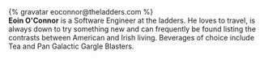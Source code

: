 <div class="profile-container">
  <div class="profile-thumb">
    {% gravatar eoconnor@theladders.com %}
  </div>
  <div class="profile-content">
    <strong>Eoin O'Connor</strong> is a Software Engineer at the ladders. He loves to travel, is always down to try something new and can frequently be found listing the contrasts between American and Irish living. Beverages of choice include Tea and Pan Galactic Gargle Blasters.
  </div>
</div>
